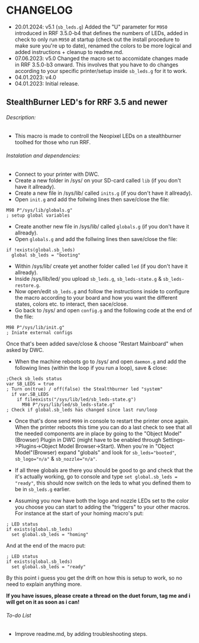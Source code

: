 # CHANGELOG
- 20.01.2024: v5.1 (`sb_leds.g`) Added the "U" parameter for `M950` introduced in RRF 3.5.0-b4 that defines the numbers of LEDs, added in check to only run `M950`   at startup (check out the 
install procedure to make sure you're up to date), renamed the colors to be more logical and added instructions + cleanup to readme.md.
- 07.06.2023: v5.0 Changed the macro set to accomidate changes made in RRF 3.5.0-b3 onward. This involves that you have to do changes according to your specific printer/setup inside `sb_leds.g` for it to work.
- 04.01.2023: v4.0 
- 04.01.2023: Initial release.

## StealthBurner LED's for RRF 3.5 and newer

###### Description:
- This macro is made to controll the Neopixel LEDs on a stealthburner toolhed for those who run RRF.

###### Instalation and dependencies:
- Connect to your printer with DWC.
- Create a new folder in /sys/ on your SD-card called `lib` (if you don't have it allready).
- Create a new file in /sys/lib/ called `inits.g` (if you don't have it allready).
- Open `init.g` and add the follwing lines then save/close the file:
```
M98 P"/sys/lib/globals.g"                                                      ; setup global variables
```
- Create another new file in /sys/lib/ called `globals.g` (if you don't have it allready).
- Open `globals.g` and add the follwing lines then save/close the file:
```
if !exists(global.sb_leds)
  global sb_leds = "booting"
```
- Within /sys/lib/ create yet another folder called `led` (if you don't have it allready).
- Inside /sys/lib/led/ you upload `sb_leds.g`, `sb_leds-state.g` & `sb_leds-restore.g`.
- Now open/edit `sb_leds.g` and follow the instructions inside to configure the macro according to your board and how you want the different states, colors etc. to interact, then sace/close.
- Go back to /sys/ and open `config.g` and the following code at the end of the file:
```
M98 P"/sys/lib/init.g"                                                         ; Iniate external configs
```
Once that's been added save/close & choose "Restart Mainboard" when asked by DWC.
- When the machine reboots go to /sys/ and open `daemon.g` and add the following lines (within the loop if you run a loop), save & close:
```
;Check sb_leds status
var SB_LEDS = true                                                             ; Turn on(true) / off(false) the Stealthburner led "system"
  if var.SB_LEDS
    if fileexists("/sys/lib/led/sb_leds-state.g")
      M98 P"/sys/lib/led/sb_leds-state.g"                                      ; Check if global.sb_leds has changed since last run/loop
```
- Once that's done send `M999` in console to restart the printer once again.
When the printer reboots this time you can do a last check to see that all the needed components are in place by going to the "Object Model"(Browser) Plugin in DWC (might have to be enabled through
Settings->Plugins->Object Model Browser->Start). When you're in "Object Model"(Browser) expand "globals" and look for `sb_leds="booted"`, `sb_logo="n/a"` & `sb_nozzle="n/a"`. 

- If all three globals are there you should be good to go and check that the it's actually working, go to console and type `set global.sb_leds = "ready"`, this should now switch on the leds to what you defined them to be in `sb_leds.g` earlier.

- Assuming you now have both the logo and nozzle LEDs set to the color you choose you can start to adding the "triggers" to your other macros. For instance at the start of your homing macro's put:
```
; LED status
if exists(global.sb_leds)
  set global.sb_leds = "homing"
```
And at the end of the macro put:
```
; LED status
if exists(global.sb_leds)
  set global.sb_leds = "ready"
```
By this point i guess you get the drift on how this is setup to work, so no need to explain anything more.

**If you have issues, please create a thread on the duet forum, tag me and i will get on it as soon as i can!**

###### To-do List
- Improve readme.md, by adding troubleshooting steps.